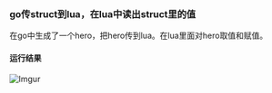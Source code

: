 ### go传struct到lua，在lua中读出struct里的值
在go中生成了一个hero，把hero传到lua。在lua里面对hero取值和赋值。

#### 运行结果
![Imgur](http://i.imgur.com/tzSZksR.png)
